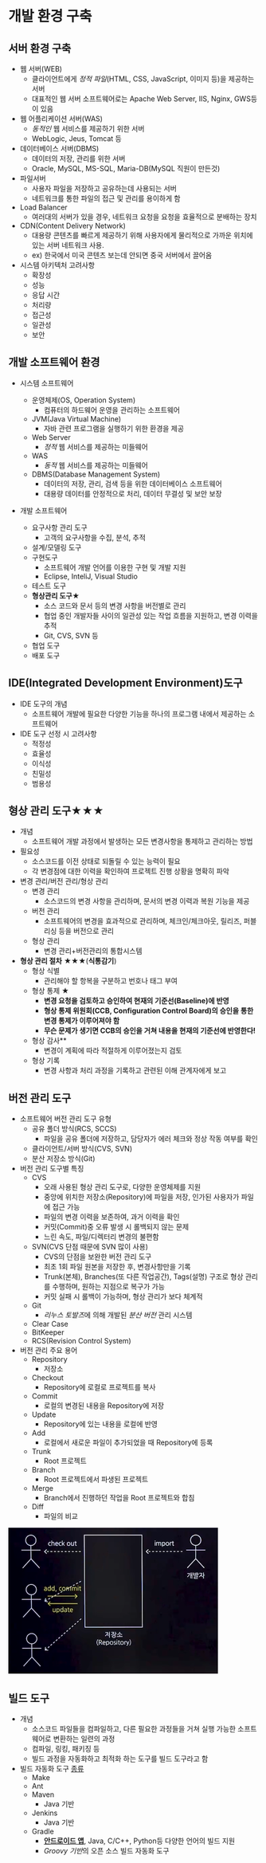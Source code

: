 # 개발 환경 구축
## 서버 환경 구축
- 웹 서버(WEB)
  - 클라이언트에게 *정적 파일*(HTML, CSS, JavaScript, 이미지 등)을 제공하는 서버
  - 대표적인 웹 서버 소프트웨어로는 Apache Web Server, IIS, Nginx, GWS등이 있음
- 웹 어플리케이션 서버(WAS)
  - *동적인* 웹 서비스를 제공하기 위한 서버
  - WebLogic, Jeus, Tomcat 등
- 데이터베이스 서버(DBMS)
  - 데이터의 저장, 관리를 위한 서버
  - Oracle, MySQL, MS-SQL, Maria-DB(MySQL 직원이 만든것)
- 파일서버
  - 사용자 파일을 저장하고 공유하는데 사용되는 서버
  - 네트워크를 통한 파일의 접근 및 관리를 용이하게 함
- Load Balancer
  - 여러대의 서버가 있을 경우, 네트워크 요청을 요청을 효율적으로 분배하는 장치
- CDN(Content Delivery Network)
  - 대용량 콘텐츠를 빠르게 제공하기 위해 사용자에게 물리적으로 가까운 위치에 있는 서버 네트워크 사용.
  - ex) 한국에서 미국 콘텐츠 보는데 안되면 중국 서버에서 끌어옴
- 시스템 아키텍처 고려사항
  - 확장성
  - 성능
  - 응답 시간
  - 처리량
  - 접근성
  - 일관성
  - 보안

## 개발 소프트웨어 환경
- 시스템 소프트웨어
  - 운영체제(OS, Operation System)
    - 컴퓨터의 하드웨어 운영을 관리하는 소프트웨어
  - JVM(Java Virtual Machine)
    - 자바 관련 프로그램을 실행하기 위한 환경을 제공
  - Web Server
    - *정적* 웹 서비스를 제공하는 미들웨어
  - WAS
    - *동적* 웹 서비스를 제공하는 미들웨어
  - DBMS(Database Management System)
    - 데이터의 저장, 관리, 검색 등을 위한 데이터베이스 소프트웨어
    - 대용량 데이터를 안정적으로 처리, 데이터 무결성 및 보안 보장
 
- 개발 소프트웨어
  - 요구사항 관리 도구
    - 고객의 요구사항을 수집, 분석, 추적
  - 설계/모델링 도구
  - 구현도구
    - 소프트웨어 개발 언어를 이용한 구현 및 개발 지원
    - Eclipse, InteliJ, Visual Studio
  - 테스트 도구
  - **형상관리 도구**★
    - 소스 코드와 문서 등의 변경 사항을 버전별로 관리
    - 협업 중인 개발자들 사이의 일관성 있는 작업 흐름을 지원하고, 변경 이력을 추적
    - Git, CVS, SVN 등 
  - 협업 도구
  - 배포 도구

## IDE(Integrated Development Environment)도구
- IDE 도구의 개념
  - 소프트웨어 개발에 필요한 다양한 기능을 하나의 프로그램 내에서 제공하는 소프트웨어
- IDE 도구 선정 시 고려사항
  - 적정성
  - 효율성
  - 이식성
  - 친밀성
  - 범용성

## 형상 관리 도구★★★
- 개념
  - 소프트웨어 개발 과정에서 발생하는 모든 변경사항을 통제하고 관리하는 방법
- 필요성
  - 소스코드를 이전 상태로 되돌릴 수 있는 능력이 필요
  - 각 변경점에 대한 이력을 확인하여 프로젝트 진행 상황을 명확히 파악
- 변경 관리/버전 관리/형상 관리
  - 변경 관리
    - 소스코드의 변경 사항을 관리하며, 문서의 변경 이력과 복원 기능을 제공
  - 버전 관리
    - 소프트웨어의 변경을 효과적으로 관리하며, 체크인/체크아웃, 릴리즈, 퍼블리싱 등을 버전으로 관리
  - 형상 관리
    - 변경 관리+버전관리의 통합시스템
- **형상 관리 절차** ★★★(**식통감기**)
  - 형상 식별
    - 관리해야 할 항복을 구분하고 번호나 태그 부여
  - 형상 통제 ★
    - **변경 요청을 검토하고 승인하여 현재의 기준선(Baseline)에 반영**
    - **형상 통제 위원회(CCB, Configuration Control Board)의 승인을 통한 변경 통제가 이루어져야 함**
    - **무슨 문제가 생기면 CCB의 승인을 거쳐 내용을 현재의 기준선에 반영한다!**
  - 형상 감사**
    - 변경이 계획에 따라 적절하게 이루어졌는지 검토
  - 형상 기록
    - 변경 사항과 처리 과정을 기록하고 관련된 이해 관계자에게 보고

## 버전 관리 도구
- 소프트웨어 버전 관리 도구 유형
  - 공유 폴더 방식(RCS, SCCS)
    - 파일을 공유 폴더에 저장하고, 담당자가 에러 체크와 정상 작동 여부를 확인
  - 클라이언트/서버 방식(CVS, SVN)
  - 분산 저장소 방식(Git)
- 버전 관리 도구별 특징
  - CVS
    - 오래 사용된 형상 관리 도구로, 다양한 운영체제를 지원
    - 중앙에 위치한 저장소(Repository)에 파일을 저장, 인가된 사용자가 파일에 접근 가능
    - 파일의 변경 이력을 보존하여, 과거 이력을 확인
    - 커밋(Commit)중 오류 발생 시 롤백되지 않는 문제
    - 느린 속도, 파일/디렉터리 변경의 불편함
  - SVN(CVS 단점 때문에 SVN 많이 사용)
    - CVS의 단점을 보완한 버전 관리 도구
    - 최초 1회 파일 원본을 저장한 후, 변경사항만을 기록
    - Trunk(본체), Branches(또 다른 작업공간), Tags(설명) 구조로 형상 관리를 수행하며, 원하는 지점으로 복구가 가능
    - 커밋 실패 시 롤백이 가능하며, 형상 관리가 보다 체계적
  - Git
    - *리누스 토발즈*에 의해 개발된 *분산 버전* 관리 시스템
  - Clear Case
  - BitKeeper
  - RCS(Revision Control System)     
- 버전 관리 주요 용어
  - Repository
    - 저장소
  - Checkout 
    - Repository에 로컬로 프로젝트를 복사
  - Commit
    - 로컬의 변경된 내용을 Repository에 저장
  - Update
    - Repository에 있는 내용을 로컬에 반영
  - Add
    - 로컬에서 새로운 파일이 추가되었을 때 Repository에 등록
  - Trunk
    - Root 프로젝트
  - Branch
    - Root 프로젝트에서 파생된 프로젝트
  - Merge
    - Branch에서 진행하던 작업을 Root 프로젝트와 합침
  - Diff
    - 파일의 비교

![img](../Img/형상관리.png)

## 빌드 도구
- 개념
  - 소스코드 파일들을 컴파일하고, 다른 필요한 과정들을 거쳐 실행 가능한 소프트웨어로 변환하는 일련의 과정
  - 컴파일, 링킹, 패키징 등
  - 빌드 과정을 자동화하고 최적화 하는 도구를 빌드 도구라고 함
- 빌드 자동화 도구 <u>종류</u>
  - Make
  - Ant
  - Maven
    - Java 기반
  - Jenkins
    - Java 기반
  - Gradle
    - **<u>안드로이드 앱</u>**, Java, C/C++, Python등 다양한 언어의 빌드 지원
    - *Groovy 기반*의 오픈 소스 빌드 자동화 도구
